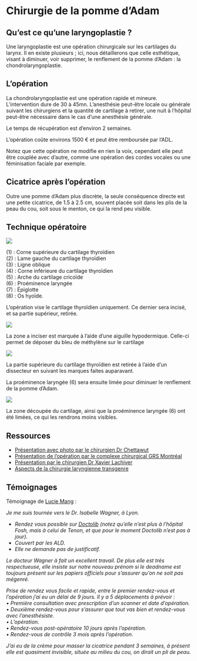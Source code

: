 # Chirurgie de la pomme d’Adam

## Qu’est ce qu’une laryngoplastie ?

Une laryngoplastie est une opération chirurgicale sur les cartilages du larynx. Il en existe plusieurs ; ici, nous détaillerons que celle esthétique, visant à diminuer, voir supprimer, le renflement de la pomme d’Adam : la chondrolaryngoplastie.

## L’opération

La chondrolaryngoplastie est une opération rapide et mineure. L’intervention dure de 30 à 45mn. L’anesthésie peut-être locale ou générale suivant les chirurgiens et la quantité de cartilage à retirer, une nuit à l’hôpital peut-être nécessaire dans le cas d’une anesthésie générale.

Le temps de récupération est d’environ 2 semaines.

L’opération coûte environs 1500 € et peut être remboursée par l’ADL.

Notez que cette opération ne modifie en rien la voix, cependant elle peut être couplée avec d’autre, comme une opération des cordes vocales ou une féminisation faciale par exemple. 

## Cicatrice après l’opération

Outre une pomme d’Adam plus discrète, la seule conséquence directe est une petite cicatrice, de 1.5 à 2.5 cm, souvent placée soit dans les plis de la peau du cou, soit sous le menton, ce qui la rend peu visible.

## Technique opératoire

![](https://wikitrans.co/wp-content/uploads/2020/01/Larynx01.png)

(1) : Corne supérieure du cartilage thyroïdien  
(2) : Lame gauche du cartilage thyroïdien  
(3) : Ligne oblique  
(4) : Corne inférieure du cartilage thyroïdien  
(5) : Arche du cartilage cricoïde  
(6) : Proéminence laryngée  
(7) : Épiglotte  
(8) : Os hyoïde.

L’opération vise le cartilage thyroïdien uniquement. Ce dernier sera incisé, et sa partie supérieur, retirée.

![](https://wikitrans.co/wp-content/uploads/2020/01/Larynx02.png)

La zone a inciser est marquée à l’aide d’une aiguille hypodermique. Celle-ci permet de déposer du bleu de méthylène sur le cartilage

![](https://wikitrans.co/wp-content/uploads/2020/01/Larynx03.png)

La partie supérieure du cartilage thyroïdien est retirée à l’aide d’un dissecteur en suivant les marques faites auparavant.

La proéminence laryngée (6) sera ensuite limée pour diminuer le renflement de la pomme d’Adam.

![](https://wikitrans.co/wp-content/uploads/2020/01/Larynx04.png)

La zone découpée du cartilage, ainsi que la proéminence laryngée (6) ont été limées, ce qui les rendrons moins visibles.

## Ressources

- [Présentation avec photo par le chirurgien Dr Chettawut](http://www.chet-plasticsurgery.com/fr/rasage-de-la-trachee-galerie-reduction-de-la-pomme-dadam/)
- [Présentation de l’opération par le complexe chirurgical GRS Montréal](https://www.grsmontreal.com/fr/chirurgies/homme-a-femme/4-reduction-de-la-pomme-d-adam.html)
- [Présentation par le chirurgien Dr Xavier Lachiver](http://www.chirurgie-faciale.fr/p/chirurgie-faciale/feminisation-faciale/laryngoplastie-ou-chirurgie-de-reduction-de-la-pomme-d-adam)
- [Aspects de la chirurgie laryngienne transgenre](https://www.sciencedirect.com/science/article/pii/S1158136008000777)

## Témoignages

Témoignage de [Lucie Mang](https://twitter.com/MangLucie) :

_Je me suis tournée vers le Dr. Isabelle Wagner, à Lyon._

- _Rendez vous possible sur [Doctolib](https://www.doctolib.fr/orl-oto-rhino-laryngologie/suresnes/isabelle-wagner) (notez qu’elle n’est plus à l’hôpital Fosh, mais à celui de Tenon, et que pour le moment Doctolib n’est pas à jour)._
- _Couvert par les ALD._
- _Elle ne demande pas de justificatif._

_Le docteur Wagner à fait un excellent travail. De plus elle est très respectueuse, elle insiste sur notre nouveau prénom si le deadname est toujours présent sur les papiers officiels pour s’assurer qu’on ne soit pas mégenré._

_Prise de rendez vous facile et rapide, entre le premier rendez-vous et l’opération j’ai eu un délai de 9 jours. Il y a 5 déplacements à prévoir :  
• Première consultation avec prescription d’un scanner et date d’opération.  
• Deuxième rendez-vous pour s’assurer que tout vas bien et rendez-vous avec l’anesthésiste.  
• L’opération.  
• Rendez-vous post-opératoire 10 jours après l’opération.  
• Rendez-vous de contrôle 3 mois après l’opération_.

_J’ai eu de la crème pour masser la cicatrice pendant 3 semaines, à présent elle est quasiment invisible, située au milieu du cou, on dirait un pli de peau._